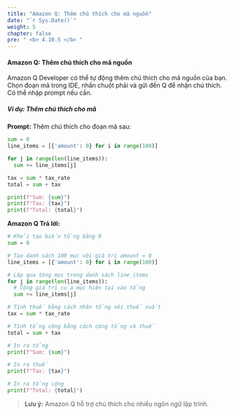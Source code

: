 ```yaml
---
title: "Amazon Q: Thêm chú thích cho mã nguồn"
date: "`r Sys.Date()`"
weight: 5
chapter: false
pre: " <b> 4.10.5 </b> "
---
```


#### Amazon Q: Thêm chú thích cho mã nguồn

Amazon Q Developer có thể tự động thêm chú thích cho mã nguồn của bạn. Chọn đoạn mã trong IDE, nhấn chuột phải và gửi đến Q để nhận chú thích. Có thể nhập prompt nếu cần.

##### Ví dụ: Thêm chú thích cho mã
**Prompt:**
Thêm chú thích cho đoạn mã sau:
```python
sum = 0
line_items = [{'amount': 0} for i in range(100)]

for j in range(len(line_items)):
  sum += line_items[j]

tax = sum * tax_rate
total = sum + tax  

print(f"Sum: {sum}")
print(f"Tax: {tax}")
print(f"Total: {total}")
```

**Amazon Q Trả lời:**
```python
# Khởi tạo biến tổng bằng 0 
sum = 0

# Tạo danh sách 100 mục với giá trị amount = 0
line_items = [{'amount': 0} for i in range(100)]

# Lặp qua từng mục trong danh sách line_items
for j in range(len(line_items)):
  # Cộng giá trị của mục hiện tại vào tổng
  sum += line_items[j]

# Tính thuế bằng cách nhân tổng với thuế suất
tax = sum * tax_rate  

# Tính tổng cộng bằng cách cộng tổng và thuế
total = sum + tax

# In ra tổng
print(f"Sum: {sum}")

# In ra thuế
print(f"Tax: {tax}") 

# In ra tổng cộng
print(f"Total: {total}")
```

> **Lưu ý:** Amazon Q hỗ trợ chú thích cho nhiều ngôn ngữ lập trình.